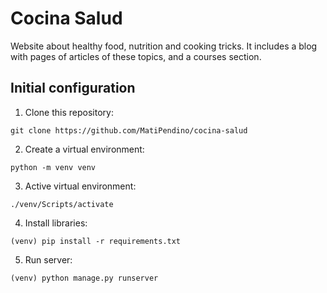 # Cocina Salud
Website about healthy food, nutrition and cooking tricks. It includes a blog with pages of articles of these topics, and a courses section.

## Initial configuration

1. Clone this repository:
```
git clone https://github.com/MatiPendino/cocina-salud
```
2. Create a virtual environment:
```
python -m venv venv
```
3. Active virtual environment:
```
./venv/Scripts/activate
```

4. Install libraries:
```
(venv) pip install -r requirements.txt
```

5. Run server:
```
(venv) python manage.py runserver
```

